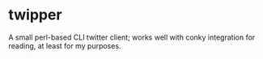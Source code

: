 twipper
=======

A small perl-based CLI twitter client; works well with conky integration for reading, at least for my purposes.